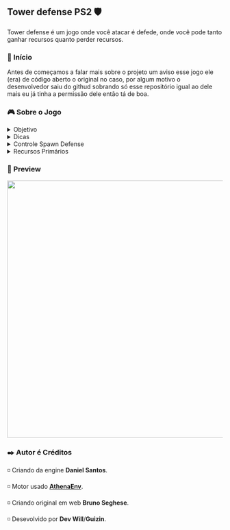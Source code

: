## Tower defense PS2 🛡️
Tower defense é um jogo onde você atacar é defede, onde você pode tanto ganhar recursos quanto perder recursos.

<h3 id="inicio">🚀 Início</h3>
Antes de começamos a falar mais sobre o projeto um aviso esse jogo ele (era) de código aberto o original no caso, por algum motivo o desenvolvedor saiu do githud sobrando só esse repositório igual ao dele mais eu já tinha a permissão dele então tá de boa.

<h3 id="Sobre">🎮 Sobre o Jogo</h3>
<details>
<summary>Objetivo</summary>
  
  + Não deixe os Zumbies ultrapassarem da direita para a esquenda.
  + Colente moedas para almentar seus recursos.

</details>

<details>
<summary>Dicas</summary>
  
  + Não deixe seus Denfenses perto dos Zumbies.
  + Não coloque demais Denfenses não tela se não pode ave quendas de FPS.

</details>

<details>
<summary>Controle Spawn Defense</summary>
  
  + O Primeiro denfense você spawn com o cross (X) do controle, você gasta a comprar ele 100 de recursos.
  + O Segundo denfense você spawn com o square (quadrando) do controle, você gasta a comprar ele 160 de recursos.

</details>

<details>
<summary>Recursos Primários</summary>
  
  + Você tem de início 330 de recursos.

</details>

<h3 id="preview">🎥 Preview</h3>

<img src="./assets/tower-defense-game.gif" width="600px">


<h3 id="autor">✒️ Autor é Créditos</h3>

◽ Criando da engine **Daniel Santos**.

◽️ Motor usado [**AthenaEnv**](https://github.com/brseghese/pp-tower-defense-game).

◽ Criando original em web **Bruno Seghese**.

◽ Desevolvido por **Dev Will**/**Guizin**.
